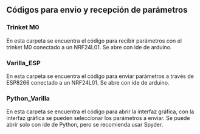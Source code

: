 ## Códigos para envio y recepción de parámetros
### Trinket M0
En esta carpeta se encuentra el código para recibir parámetros con el trinket M0 conectado a un NRF24L01. Se abre con ide de arduino.
### Varilla_ESP
En esta carpeta se encuentra el código para enviar parámetros a través de ESP8266 conectado a un NRF24L01. Se abre con ide de arduino.
### Python_Varilla
En esta carpeta se encuentra el código para abrir la interfaz gráfica, con la interfaz gráfica se pueden seleccionar los parámetros a enviar. Se puede abrir solo con ide de Python, pero se recomienda usar Spyder.
